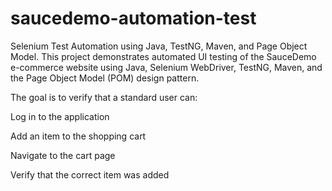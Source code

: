 # saucedemo-automation-test
Selenium Test Automation using Java, TestNG, Maven, and Page Object Model.
This project demonstrates automated UI testing of the SauceDemo e-commerce website using Java, Selenium WebDriver, TestNG, Maven, and the Page Object Model (POM) design pattern.

The goal is to verify that a standard user can:

Log in to the application

Add an item to the shopping cart

Navigate to the cart page

Verify that the correct item was added
